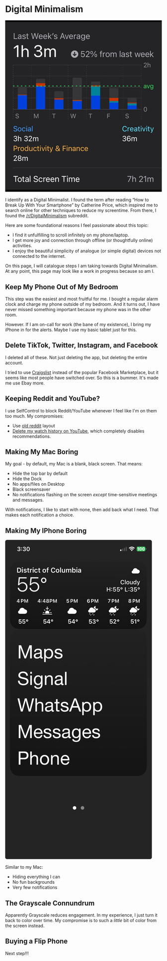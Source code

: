 # Digital Minimalism

![iOS screentime showing 1h 3m](digital_minimalism.jpg)

I identify as a Digital Minimalist. I found the term after reading “How to Break Up With Your Smartphone” by Catherine Price, which inspired me to search online for other techniques to reduce my screentime. From there, I found the [/r/DigitalMinimalism](https://www.reddit.com/r/digitialminimalism) subreddit.

Here are some foundational reasons I feel passionate about this topic:

- I find it unfulfilling to scroll infinitely on my phone/laptop.
- I get more joy and connection through offline (or thoughtfully online) activities.
- I enjoy the beautiful simplicity of analogue (or simple digital) devices not connected to the internet.

On this page, I will catalogue steps I am taking towards Digital Minimalism. At any point, this page may look like a work in progress because so am I.

## Keep My Phone Out of My Bedroom

This step was the easiest and most fruitful for me. I bought a regular alarm clock and charge my phone outside of my bedroom. And it turns out, I have never missed something important because my phone was in the other room.

However. If I am on-call for work (the bane of my existence), I bring my iPhone in for the alerts. Maybe I use my basic tablet just for this.

## Delete TikTok, Twitter, Instagram, and Facebook

I deleted all of these. Not just deleting the app, but deleting the entire account.

I tried to use [Craigslist](craigslist.org) instead of the popular Facebook Marketplace, but it seems like most people have switched over. So this is a bummer. It's made me use Ebay more.

## Keeping Reddit and YouTube?

I use SelfControl to block Reddit/YouTube whenever I feel like I'm on them too much. My compromises:

- Use [old reddit](https://old.reddit.com/) layout
- [Delete my watch history on YouTube](https://support.google.com/youtubemusic/answer/6364666?hl=en), which completely disables recommendations.

## Making My Mac Boring

My goal - by default, my Mac is a blank, black screen. That means:

- Hide the top bar by default
- Hide the Dock
- No apps/files on Desktop
- Black screensaver
- No notifications flashing on the screen _except_ time-sensitive meetings and messages.

With notifications, I like to start with none, then add back what I need. That makes each notification a choice.

## Making My IPhone Boring

![iPhone](iphone.jpg)

Similar to my Mac:

- Hiding everything I can
- No fun backgrounds
- Very few notifications

## The Grayscale Connundrum

Apparently Grayscale reduces engagement. In my experience, I just turn it back to color over time. My compromise is to such a _little_ bit of color from the screen instead.

## Buying a Flip Phone

Next step!!!
